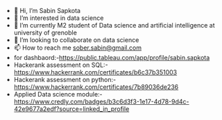 - 👋 Hi, I’m Sabin Sapkota
- 👀 I’m interested in data science
- 🌱 I’m currently M2 student of Data science and artificial intelligence at university of grenoble
- 💞️ I’m looking to collaborate on data science
- 📫 How to reach me sober.sabin@gmail.com
- for dashbaord:-https://public.tableau.com/app/profile/sabin.sapkota
- Hackerank assessment on SQL:-https://www.hackerrank.com/certificates/b6c37b351003
- Hackerank assessment on python:-https://www.hackerrank.com/certificates/7b89036de236
- Applied Data science module:-https://www.credly.com/badges/b3c6d3f3-1e17-4d78-9d4c-42e9677a2edf?source=linked_in_profile

